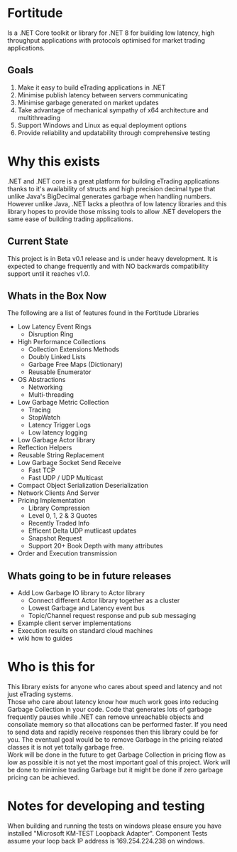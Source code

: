 # Fortitude

Is a .NET Core toolkit or library for .NET 8 for building low latency, high throughput 
applications with protocols optimised for market trading applications.

## Goals
1. Make it easy to build eTrading applications in .NET 
2. Minimise publish latency between servers communicating
3. Minimise garbage generated on market updates
4. Take advantage of mechanical sympathy of x64 architecture and multithreading
5. Support Windows and Linux as equal deployment options
6. Provide reliability and updatability through comprehensive testing

# Why this exists
.NET and .NET core is a great platform for building eTrading applications thanks to it's availability of 
structs and high precision decimal type that unlike Java's BigDecimal generates garbage when handling numbers.
However unlike Java, .NET lacks a pleothra of low latency libraries and this library hopes to provide those missing
tools to allow .NET developers the same ease of building trading applications.

## Current State 
This project is in Beta v0.1 release and is under heavy development.  It is expected to change frequently 
and with NO backwards compatibility support until it reaches v1.0.

## Whats in the Box Now
The following are a list of features found in the Fortitude Libraries
* Low Latency Event Rings
  * Disruption Ring 
* High Performance Collections
  * Collection Extensions Methods
  * Doubly Linked Lists
  * Garbage Free Maps (Dictionary)
  * Reusable Enumerator 
* OS Abstractions
  * Networking
  * Multi-threading
* Low Garbage Metric Collection
  * Tracing
  * StopWatch
  * Latency Trigger Logs
  * Low latency logging 
* Low Garbage Actor library
* Reflection Helpers
* Reusable String Replacement
* Low Garbage Socket Send Receive
  * Fast TCP
  * Fast UDP / UDP Multicast 
* Compact Object Serialization Deserialization
* Network Clients And Server
* Pricing Implementation
  * Library Compression 
  * Level 0, 1, 2 & 3 Quotes
  * Recently Traded Info
  * Efficent Delta UDP mutlicast updates
  * Snapshot Request  
  * Support 20+ Book Depth with many attributes
* Order and Execution transmission
  
## Whats going to be in future releases
* Add Low Garbage IO library to Actor library
  * Connect different Actor library together as a cluster 
  * Lowest Garbage and Latency event bus
  * Topic/Channel request response and pub sub messaging
* Example client server implementations
* Execution results on standard cloud machines
* wiki how to guides

# Who is this for
This library exists for anyone who cares about speed and latency and not just eTrading systems.  
Those who care about latency know how much work goes into reducing Garbage Collection in your code.
Code that generates lots of garbage frequently pauses while .NET can remove unreachable objects and
consoliate memory so that allocations can be performed faster.
If you need to send data and rapidly receive responses then this library could be for you.
The eventual goal would be to remove Garbage in the pricing related classes it is not yet totally garbage free.  
Work will be done in the future to get Garbage Collection in pricing flow as low as possible it is not yet
the most important goal of this project.  Work will be done to minimise trading Garbage but it might be done
if zero garbage pricing can be achieved.

# Notes for developing and testing
When building and running the tests on windows please ensure you have installed "Microsoft KM-TEST Loopback Adapter".
Component Tests assume your loop back IP address is 169.254.224.238 on windows.
